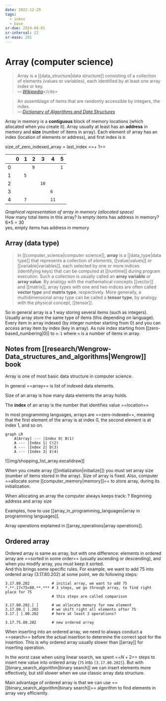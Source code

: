 ```yaml
---
date: 2022-12-29
tags:
  - inbox
  - base
sr-due: 2024-08-01
sr-interval: 22
sr-ease: 201
---
```


# Array (computer science)

> Array is a [[data_structure|data structure]] consisting of a collection of
> elements (values or variables), each identified by at least one array index or
> key.\
> — <cite>[Wikipedia](https://en.wikipedia.org/wiki/Array_\(data_structure\))</cite>

> An assemblage of items that are randomly accessible by integers, the index.\
> — <cite>[Dictionary of Algorithms and Data Structures](https://xlinux.nist.gov/dads/HTML/array.html)</cite>

Array in memory is a **contiguous** block of memory locations (which allocated
when you create it). Array usually at least has an **address** in memory and
**size** (number of items in array). Each element of array has an index
(location of elements or address), and first index is `0`.

size_of_zero_indexed_array = last_index ==+ 1== <!--SR:!2024-10-18,21,221-->

|     | 0   | 1   | 2   | 3    | 4    | 5   |
| --- | --- | --- | --- | ---- | ---- | --- |
| 0   |     |     | `9` |      |      | `1` |
| 1   |     | `5` |     |      |      |     |
| 2   |     |     |     | `10` |      |     |
| 3   |     |     |     |      | `6`  |     |
| 4   |     | `7` |     |      | `11` |     |
_Graphical representation of array in memory (allocated space)_\
How many total items in this array? Is empty items has address in memory?
&#10;
6*5 = 30\
yes, empty items has address in memory <!--SR:!2024-09-07,4,196-->

## Array (data type)

> In [[computer_science|computer science]], **array** is a
> [[data_type|data type]] that represents a collection of _elements_,
> [[value|values]] or [[variable|variables]], each selected by one or more
> indices (identifying keys) that can be computed at [[runtime]] during program
> execution. Such a collection is usually called an **array variable** or
> **array value**. By analogy with the mathematical concepts [[vector]] and
> [[matrix]], array types with one and two indices are often called **vector
> type** and **matrix type**, respectively. More generally, a multidimensional
> array type can be called a **tensor type**, by analogy with the physical
> concept, [[tensor]].
>
So in general array is a 1 way storing several items (such as integers). Usually
array store the same type of items (this depending on language). Every item in
array indexed (by integer number starting from 0) and you can access array item
by index (key in array). As rule index starting from [[zero-based_numbering|0]]
to `n-1` where `n` is a number of items in array.

## Notes from [[research/Wengrow-Data_structures_and_algorithms|Wengrow]] book

Array is one of most basic data structure in computer science.

In general ==array== is list of indexed data elements. <!--SR:!2024-09-27,17,221-->

Size of an array is how many data elements the array holds.

The **index** of an array is the number that identifies value ==location== <!--SR:!2024-09-14,9,161-->

In most programming languages, arrays are ==zero-indexed==, meaning that the
first element of the array is at index 0, the second element is at index 1, and
so on. <!--SR:!2024-09-14,11,221-->

```mermaid
graph LR
    A[Array] --- |Index 0| B(1)
    A --- |Index 1| C(2)
    A --- |Index 2| D(3)
    A --- |Index 3| E(4)
```

![[img/shopping_list_array.excalidraw]]

When you create array ([[initialization|initialize]]) you must set array size
(number of items stored in the array). Size of array is fixed. Also, computer
==allocate some [[computer_memory|memory]]== to store array, during its
initialization. <!--SR:!2024-09-19,10,216-->

When allocating an array the computer always keeps track:
?
Beginning address and array size

Examples, how to use [[array_in_programming_languages|array in programming languages]].

Array operations explained in [[array_operations|array operations]].

## Ordered array

Ordered array is same as array, but with one difference: elements in ordered
array are ==sorted in some order== (usually ascending or descending), and when
you modify array, you must keep it sorted.
\
And this brings some specific rules. For example, we want to add 75 into ordered
array (3.17.80.202) at some point, we do following steps:
&#10;
```
3.17.80.202          # initial array, we want to add 75
*.**.17<75<80.**.*** # 3 steps, we go through array, to find right place for 75
                     # this steps are called comparison

3.17.80.202.[ ]      # we allocate memory for new element
3.17.80.[ ].202      # we shift right all elements after 75
3.17.[ ].80.202      # here at least 2 operations?

3.17.75.80.202       # new ordered array
```

When inserting into an ordered array, we need to always conduct a ==search==
before the actual insertion to determine the correct spot for the insertion.
This is why ordered array usually slower than [[array]] for inserting operation. <!--SR:!2024-09-13,11,221-->

In the worst case when using linear search, we spent ==$N+2$== steps to insert
new value into ordered array (`75` into `[3.17.80.202]`). But with
[[binary_search_algorithm|binary search]] we can insert elements more
effectively, but still slower when we use classic array data structure. <!--SR:!2024-09-06,4,198-->

Main advantage of ordered array is that we can use
==[[binary_search_algorithm|binary search]]== algorithm to find elements in
array very efficiently. <!--SR:!2024-09-17,15,237-->
